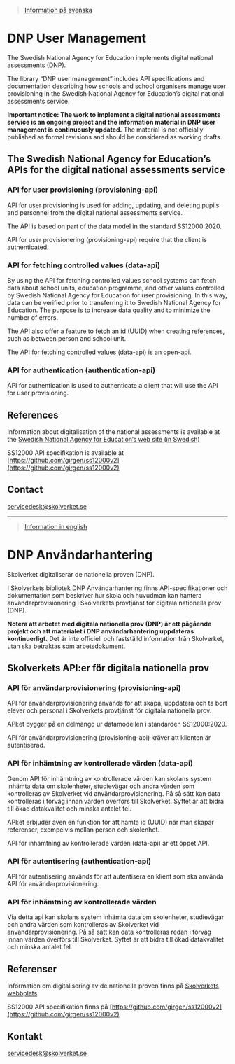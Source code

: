 >[Information på svenska](#dnp-anv%C3%A4ndarhantering)

# DNP User Management
The Swedish National Agency for Education implements digital national assessments (DNP). 

The library “DNP user management” includes API specifications and documentation describing how schools and school organisers manage user provisioning in the Swedish National Agency for Education’s digital national assessments service.

**Important notice: The work to implement a digital national assessments service is an ongoing project and the information material in DNP user management is continuously updated.** The material is not officially published as formal revisions and should be considered as working drafts.


## The Swedish National Agency for Education’s APIs for the digital national assessments service
### API for user provisioning (provisioning-api)
API for user provisioning is used for adding, updating, and deleting pupils and personnel from the digital national assessments service. 

The API is based on part of the data model in the standard SS12000:2020.

API for user provisionering (provisioning-api) require that the client is authenticated.

### API for fetching controlled values (data-api)
By using the API for fetching controlled values school systems can fetch data about school units, education programme, and other values controlled by Swedish National Agency for Education for user provisioning. In this way, data can be verified prior to transferring it to Swedish National Agency for Education. The purpose is to increase data quality and to minimize the number of errors.

The API also offer a feature to fetch an id (UUID) when creating references, such as between person and school unit.

The API for fetching controlled values (data-api) is an open-api.

### API for authentication (authentication-api)
API for authentication is used to authenticate a client that will use the API for user provisioning.

## References
Information about digitalisation of the national assessments is available at the [Swedish National Agency for Education’s web site (in Swedish)](https://www.skolverket.se/om-oss/var-verksamhet/skolverkets-prioriterade-omraden/digitalisering/digitala-nationella-prov/digitalisering-av-de-nationella-proven)

SS12000 API specifikation is available at [https://github.com/girgen/ss12000v2](https://github.com/girgen/ss12000v2)

## Contact
servicedesk@skolverket.se
___
>[Information in english](#dnp-user-management)

# DNP Användarhantering
Skolverket digitaliserar de nationella proven (DNP). 

I Skolverkets bibliotek DNP Användarhantering finns API-specifikationer och dokumentation som beskriver hur skola och huvudman kan hantera användarprovisionering i Skolverkets provtjänst för digitala nationella prov (DNP).

**Notera att arbetet med digitala nationella prov (DNP) är ett pågående projekt och att materialet i DNP användarhantering uppdateras kontinuerligt.** Det är inte officiell och fastställd information från Skolverket, utan ska betraktas som arbetsdokument.

## Skolverkets API:er för digitala nationella prov
### API för användarprovisionering (provisioning-api)
API för användarprovisionering används för att skapa, uppdatera och ta bort elever och personal i Skolverkets provtjänst för digitala nationella prov. 

API:et bygger på en delmängd ur datamodellen i standarden SS12000:2020.

API för användarprovisionering (provisioning-api) kräver att klienten är autentiserad.

### API för inhämtning av kontrollerade värden (data-api)
Genom API för inhämtning av kontrollerade värden kan skolans system inhämta data om skolenheter, studievägar och andra värden som kontrolleras av Skolverket vid användarprovisionering. På så sätt kan data kontrolleras i förväg innan värden överförs till Skolverket. Syftet är att bidra till ökad datakvalitet och minska antalet fel.

API:et erbjuder även en funktion för att hämta id (UUID) när man skapar referenser, exempelvis mellan person och skolenhet. 

API för inhämtning av kontrollerade värden (data-api) är ett öppet API.

### API för autentisering (authentication-api)
API för autentisering används för att autentisera en klient som ska använda API för användarprovisionering.

### API för inhämtning av kontrollerade värden
Via detta api kan skolans system inhämta data om skolenheter, studievägar och andra värden som kontrolleras av Skolverket vid användarprovisionering. På så sätt kan data kontrolleras redan i förväg innan värden överförs till Skolverket. Syftet är att bidra till ökad datakvalitet och minska antalet fel.

## Referenser
Information om digitalisering av de nationella proven finns på [Skolverkets webbplats](https://www.skolverket.se/om-oss/var-verksamhet/skolverkets-prioriterade-omraden/digitalisering/digitala-nationella-prov/digitalisering-av-de-nationella-proven)

SS12000 API specifikation finns på [https://github.com/girgen/ss12000v2](https://github.com/girgen/ss12000v2)

## Kontakt
servicedesk@skolverket.se
